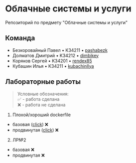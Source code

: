 # Облачные системы и услуги
Репозиторий по предмету "Облачные системы и услуги"

## Команда

* Безкоровайный Павел • K34211 • [pashabezk](https://github.com/pashabezk)
* Долматов Дмитрий • K34212 • [dimbikey](https://github.com/DimbikeY)
* Коряков Сергей • K34201 • [rendex85](https://github.com/rendex85)
* Кубашин Илья • K34211 • [kubachinIlya](https://github.com/kubachinIlya)

## Лабораторные работы

> Условные обозначения:<br/>
> ✅ - работа сделана<br/>
> ❌ - работа не сделана

1. Плохой/хороший dockerfile
* базовая ([click](/Lab1/Base)) ❌
* продвинутая ([click](/Lab1/Pro)) ❌

2. ЛР№2
* базовая ❌
* продвинутая ❌
